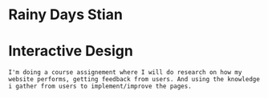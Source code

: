 # Rainy Days Stian

# Interactive Design
    I'm doing a course assignement where I will do research on how my website performs, getting feedback from users. And using the knowledge i gather from users to implement/improve the pages.
